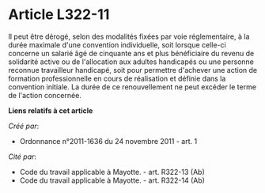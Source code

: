 # Article L322-11

Il peut être dérogé, selon des modalités fixées par voie réglementaire, à la durée maximale d'une convention individuelle,
soit lorsque celle-ci concerne un salarié âgé de cinquante ans et plus bénéficiaire du revenu de solidarité active ou de
l'allocation aux adultes handicapés ou une personne reconnue travailleur handicapé, soit pour permettre d'achever une action
de formation professionnelle en cours de réalisation et définie dans la convention initiale. La durée de ce renouvellement ne
peut excéder le terme de l'action concernée.

**Liens relatifs à cet article**

_Créé par_:

  - Ordonnance n°2011-1636 du 24 novembre 2011 - art. 1

_Cité par_:

  - Code du travail applicable à Mayotte. - art. R322-13 (Ab)
  - Code du travail applicable à Mayotte. - art. R322-14 (Ab)
